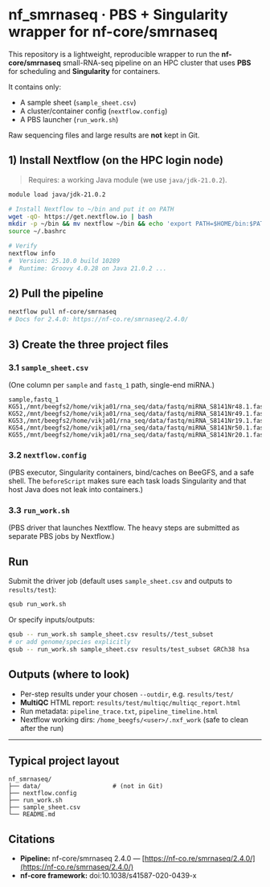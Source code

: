# nf_smrnaseq · PBS + Singularity wrapper for **nf-core/smrnaseq**

This repository is a lightweight, reproducible wrapper to run the **nf-core/smrnaseq** small-RNA-seq pipeline on an HPC cluster that uses **PBS** for scheduling and **Singularity** for containers.

It contains only:

* A sample sheet (`sample_sheet.csv`)
* A cluster/container config (`nextflow.config`)
* A PBS launcher (`run_work.sh`)

Raw sequencing files and large results are **not** kept in Git.


## 1) Install Nextflow (on the HPC login node)

> Requires: a working Java module (we use `java/jdk-21.0.2`).

```bash
module load java/jdk-21.0.2

# Install Nextflow to ~/bin and put it on PATH
wget -qO- https://get.nextflow.io | bash
mkdir -p ~/bin && mv nextflow ~/bin && echo 'export PATH=$HOME/bin:$PATH' >> ~/.bashrc
source ~/.bashrc

# Verify
nextflow info
#  Version: 25.10.0 build 10289
#  Runtime: Groovy 4.0.28 on Java 21.0.2 ...
```


## 2) Pull the pipeline

```bash
nextflow pull nf-core/smrnaseq
# Docs for 2.4.0: https://nf-co.re/smrnaseq/2.4.0/
```


## 3) Create the three project files

### 3.1 `sample_sheet.csv`

(One column per `sample` and `fastq_1` path, single-end miRNA.)

```csv
sample,fastq_1
KG51,/mnt/beegfs2/home/vikja01/rna_seq/data/fastq/miRNA_S8141Nr48.1.fastq.gz
KG52,/mnt/beegfs2/home/vikja01/rna_seq/data/fastq/miRNA_S8141Nr49.1.fastq.gz
KG53,/mnt/beegfs2/home/vikja01/rna_seq/data/fastq/miRNA_S8141Nr19.1.fastq.gz
KG54,/mnt/beegfs2/home/vikja01/rna_seq/data/fastq/miRNA_S8141Nr50.1.fastq.gz
KG55,/mnt/beegfs2/home/vikja01/rna_seq/data/fastq/miRNA_S8141Nr20.1.fastq.gz
```

### 3.2 `nextflow.config`

(PBS executor, Singularity containers, bind/caches on BeeGFS, and a safe shell.
The `beforeScript` makes sure each task loads Singularity and that host Java does not leak into containers.)



### 3.3 `run_work.sh`

(PBS driver that launches Nextflow. The heavy steps are submitted as separate PBS jobs by Nextflow.)


## Run

Submit the driver job (default uses `sample_sheet.csv` and outputs to `results/test`):

```bash
qsub run_work.sh
```

Or specify inputs/outputs:

```bash
qsub -- run_work.sh sample_sheet.csv results//test_subset
# or add genome/species explicitly
qsub -- run_work.sh sample_sheet.csv results/test_subset GRCh38 hsa
```



## Outputs (where to look)

* Per-step results under your chosen `--outdir`, e.g. `results/test/`
* **MultiQC** HTML report: `results/test/multiqc/multiqc_report.html`
* Run metadata: `pipeline_trace.txt`, `pipeline_timeline.html`
* Nextflow working dirs: `/home_beegfs/<user>/.nxf_work` (safe to clean after the run)

---

## Typical project layout

```
nf_smrnaseq/
├── data/                    # (not in Git)
├── nextflow.config
├── run_work.sh
├── sample_sheet.csv
└── README.md
```



## Citations

* **Pipeline:** nf-core/smrnaseq 2.4.0 — [https://nf-co.re/smrnaseq/2.4.0/](https://nf-co.re/smrnaseq/2.4.0/)
* **nf-core framework:** doi:10.1038/s41587-020-0439-x

